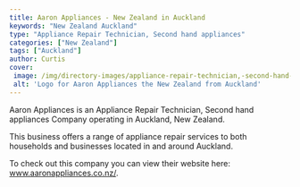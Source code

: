 ```yaml
---
title: Aaron Appliances - New Zealand in Auckland
keywords: "New Zealand Auckland"
type: "Appliance Repair Technician, Second hand appliances"
categories: ["New Zealand"]
tags: ["Auckland"]
author: Curtis
cover: 
 image: /img/directory-images/appliance-repair-technician,-second-hand-appliances/aaron-appliances.webp
 alt: 'Logo for Aaron Appliances the New Zealand from Auckland'
---
```


Aaron Appliances is an Appliance Repair Technician, Second hand appliances Company operating in Auckland, New Zealand.

This business offers a range of appliance repair services to both households and businesses located in and around Auckland.



To check out this company you can view their website here: www.aaronappliances.co.nz/.
